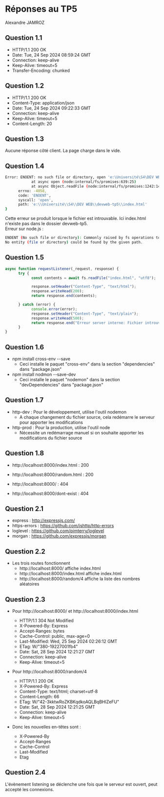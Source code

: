 # Réponses au TP5
Alexandre JAMROZ 

## Question 1.1


- HTTP/1.1 200 OK
- Date: Tue, 24 Sep 2024 08:59:24 GMT
- Connection: keep-alive
- Keep-Alive: timeout=5
- Transfer-Encoding: chunked


## Question 1.2

- HTTP/1.1 200 OK
- Content-Type: application/json
- Date: Tue, 24 Sep 2024 09:22:33 GMT
- Connection: keep-alive
- Keep-Alive: timeout=5
- Content-Length: 20


## Question 1.3

Aucune réponse côté client. La page charge dans le vide.


## Question 1.4

```bash
Error: ENOENT: no such file or directory, open 'e:\Université\S4\DEV WEB\devweb-tp5\index.html'
            at async open (node:internal/fs/promises:639:25)
            at async Object.readFile (node:internal/fs/promises:1242:14) {
      errno: -4058,
      code: 'ENOENT',
      syscall: 'open',
      path: 'e:\\Université\\S4\\DEV WEB\\devweb-tp5\\index.html'
}
```

Cette erreur se produit lorsque le fichier est introuvable. Ici index.html n'existe pas dans le dossier devweb-tp5.
<br>Erreur sur node.js :<br>

```bash
ENOENT (No such file or directory): Commonly raised by fs operations to indicate that a component of the specified pathname does not exist. 
No entity (file or directory) could be found by the given path.
```

## Question 1.5

```js
async function requestListener(_request, response) {
      try {
            const contents = await fs.readFile("index.html", "utf8");

            response.setHeader("Content-Type", "text/html");
            response.writeHead(200);
            return response.end(contents);

      } catch (error) {
            console.error(error);
            response.setHeader("Content-Type", "text/plain");
            response.writeHead(500);
            return response.end("Erreur server interne: Fichier introuvable");
      }
}
```

## Question 1.6

- npm install cross-env --save
  - Ceci installe le paquet "cross-env" dans la section "dependencies" dans "package.json"
- npm install nodmon --save-dev
  - Ceci installe le paquet "nodemon" dans la section "devDependencies" dans "package.json"


## Question 1.7

- http-dev : Pour le développement, utilise l'outil nodemon
  - A chaque changement du fichier source, cela redémarre le serveur pour apporter les modifications
- http-prod : Pour la production, utilise l'outil node
  - Nécessite un redémarrage manuel si on souhaite apporter les modifications du fichier source


## Question 1.8

- http://localhost:8000/index.html : 200

- http://localhost:8000/random.html : 200

- http://localhost:8000/ : 404

- http://localhost:8000/dont-exist : 404


## Question 2.1

- express : http://expressjs.com/
- https-errors : https://github.com/jshttp/http-errors
- loglevel : https://github.com/pimterry/loglevel
- morgan : https://github.com/expressjs/morgan


## Question 2.2

- Les trois routes fonctionnent
  - http://localhost:8000/ affiche index.html
  - http://localhost:8000/index.html affiche index.html
  - http://localhost:8000/random/4 affiche la liste des nombres aléatoires


## Question 2.3

- Pour http://localhost:8000/ et http://localhost:8000/index.html
  - HTTP/1.1 304 Not Modified
  - X-Powered-By: Express
  - Accept-Ranges: bytes
  - Cache-Control: public, max-age=0
  - Last-Modified: Wed, 25 Sep 2024 02:26:12 GMT
  - ETag: W/"380-19227001fb4"
  - Date: Sat, 28 Sep 2024 12:21:27 GMT
  - Connection: keep-alive
  - Keep-Alive: timeout=5

- Pour http://localhost:8000/random/4
  - HTTP/1.1 200 OK
  - X-Powered-By: Express
  - Content-Type: text/html; charset=utf-8
  - Content-Length: 66
  - ETag: W/"42-3kktwRoZKBKqdkoAQLBqBHlZeFU"
  - Date: Sat, 28 Sep 2024 12:21:25 GMT
  - Connection: keep-alive
  - Keep-Alive: timeout=5

- Donc les nouvelles en-têtes sont :
  - X-Powered-By
  - Accept-Ranges
  - Cache-Control
  - Last-Modified
  - Etag


## Question 2.4

L'évènement listening se déclenche une fois que le serveur est ouvert, peut accepté les connexions.